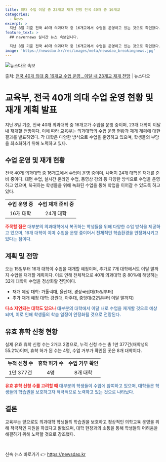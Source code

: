 ```yaml
---
title: 의대 수업 이달 중 23개교 재개 전망 전국 40개 중 16개교
categories:
  - News
excerpt: >
  지난 8일 기준 전국 40개 의과대학 중 16개교에서 수업을 운영하고 있는 것으로 확인됐다. 이 중 가천대,…
feature_text: >
  ## navernews 실시간 뉴스 속보입니다.

  지난 8일 기준 전국 40개 의과대학 중 16개교에서 수업을 운영하고 있는 것으로 확인됐다. 이 중 가천대,…
image: 'https://newsdao.kr/res/images/meta/newsdao_breakingnews.jpg'
---
```


![뉴스다오 속보](https://newsdao.kr/res/images/meta/newsdao_breakingnews.jpg)

<p>출처: <a href="https://newsdao.kr/3557" rel="dofollow">전국 40개 의대 중 16개교 수업 운영…이달 내 23개교 재개 전망</a> | 뉴스다오</p>

<h1 data-ke-size="size32">교육부, 전국 40개 의대 수업 운영 현황 및 재개 계획 발표</h1>
<p data-ke-size="size16">지난 8일 기준, 전국 40개 의과대학 중 16개교가 수업을 운영 중이며, 23개 대학이 이달 내 재개할 전망이다. 이에 따라 교육부는 의과대학의 수업 운영 현황과 재개 계획에 대한 결과를 발표하였다. 각 대학은 다양한 방식으로 수업을 운영하고 있으며, 학생들의 부담을 최소화하기 위해 노력하고 있다.</p>

<h2 data-ke-size="size26">수업 운영 및 재개 현황</h2>
<p data-ke-size="size16">전국 40개 의과대학 중 16개교에서 수업이 운영 중이며, 나머지 24개 대학은 재개를 준비 중이다. 대면 수업, 실시간 온라인 수업, 동영상 강의 등 다양한 방식으로 수업을 운영하고 있으며, 복귀하는 학생들을 위해 녹화된 수업을 통해 학업을 이어갈 수 있도록 하고 있다.</p>

<table>
  <tr>
    <td style="text-align: center; height: 17px;"><b>수업 운영 중</b></td>
    <td style="text-align: center; height: 17px;"><b>수업 재개 준비 중</b></td>
  </tr>
  <tr>
    <td style="text-align: center; height: 17px;">16개 대학</td>
    <td style="text-align: center; height: 17px;">24개 대학</td>
  </tr>
</table>

<b><span style="color: #ee2323;">주목할 점은</span></b><span style="color: #1a5490;"> 대부분의 의과대학에서 복귀하는 학생들을 위해 다양한 수업 방식을 제공하고 있으며, 16개 대학이 이미 수업을 운영 중이어서 전체적인 학습환경을 안정화시키고 있다는 점이다.</span>

<h2 data-ke-size="size26">계획 및 전망</h2>
<p data-ke-size="size16">오는 15일부터 16개 대학이 수업을 재개할 예정이며, 추가로 7개 대학에서도 이달 말까지 수업을 재개할 계획이다. 이로 인해 전체적으로 40개 의과대학 중 80%에 해당하는 32개 대학이 수업을 정상화할 전망이다.</p>

<ul>
  <li>재개 예정 대학: 가톨릭대, 울산대, 경상국립대(15일부터)</li>
  <li>추가 재개 예정 대학: 강원대, 아주대, 중앙대(22일부터 이달 말까지)</li>
</ul>

<b><span style="color: #ee2323;">다소 지연되는 대학도 있으나</span></b><span style="color: #1a5490;"> 대부분의 대학에서 이달 내로 수업을 재개할 것으로 예상되며, 이로 인해 학생들의 학습 일정이 안정화될 것으로 전망된다.</span>

<h2 data-ke-size="size26">유효 휴학 신청 현황</h2>
<p data-ke-size="size16">실제 유효 휴학 신청 수는 2개교 2명으로, 누적 신청 수는 총 1만 377건(재학생의 55.2%)이며, 휴학 허가 된 수는 4명, 수업 거부가 확인된 곳은 8개 대학이다.</p>

<table>
  <tr>
    <td style="text-align: center; height: 17px;"><b>누적 신청 수</b></td>
    <td style="text-align: center; height: 17px;"><b>휴학 허가 수</b></td>
    <td style="text-align: center; height: 17px;"><b>수업 거부 확인</b></td>
  </tr>
  <tr>
    <td style="text-align: center; height: 17px;">1만 377건</td>
    <td style="text-align: center; height: 17px;">4명</td>
    <td style="text-align: center; height: 17px;">8개 대학</td>
  </tr>
</table>

<b><span style="color: #ee2323;">유효 휴학 신청 수를 고려할 때</span></b><span style="color: #1a5490;"> 대부분의 학생들이 수업에 참여하고 있으며, 대학들은 학생들의 학습권을 보호하고자 적극적으로 노력하고 있는 것으로 나타났다.</span>

<h2 data-ke-size="size26">결론</h2>
<p data-ke-size="size16">교육부는 앞으로도 의과대학 학생들의 학습권을 보호하고 정상적인 의학교육 운영을 위해 적극적인 지원을 하겠다고 밝혔으며, 대학 현장과의 소통을 통해 학생들의 어려움을 해결하기 위해 노력할 것으로 강조했다.</p>

<p data-ke-size="size16">&nbsp;</p> 

신속 뉴스 바로가기 👉 <a href="https://newsdao.kr" rel="dofollow">https://newsdao.kr</a>


